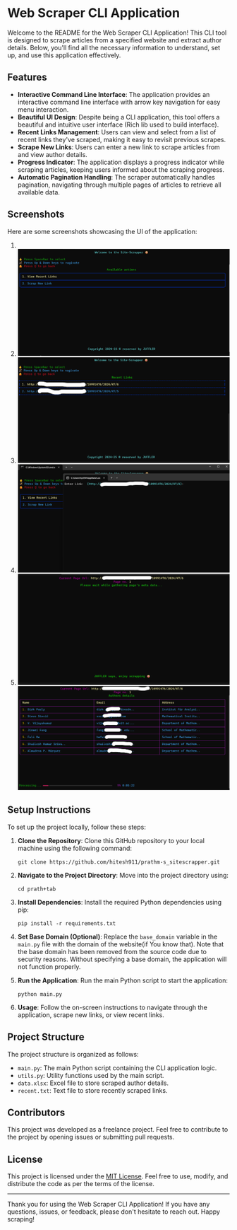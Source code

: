 # Web Scraper CLI Application

Welcome to the README for the Web Scraper CLI Application! This CLI tool is designed to scrape articles from a specified website and extract author details. Below, you'll find all the necessary information to understand, set up, and use this application effectively.

## Features

- **Interactive Command Line Interface**: The application provides an interactive command line interface with arrow key navigation for easy menu interaction.
- **Beautiful UI Design**: Despite being a CLI application, this tool offers a beautiful and intuitive user interface (Rich lib used to build interface).
- **Recent Links Management**: Users can view and select from a list of recent links they've scraped, making it easy to revisit previous scrapes.
- **Scrape New Links**: Users can enter a new link to scrape articles from and view author details.
- **Progress Indicator**: The application displays a progress indicator while scraping articles, keeping users informed about the scraping progress.
- **Automatic Pagination Handling**: The scraper automatically handles pagination, navigating through multiple pages of articles to retrieve all available data.

## Screenshots

Here are some screenshots showcasing the UI of the application:

1.
2.  ![Screenshot 1](first.png)
3. ![Screenshot 2](second.png)
4. ![Screenshot 3](third.png)
5. ![Screenshot 4](fourth.png)
 ![Screenshot 5](fifth.png)

## Setup Instructions

To set up the project locally, follow these steps:

1. **Clone the Repository**: Clone this GitHub repository to your local machine using the following command:
   ```
   git clone https://github.com/hitesh911/prathm-s_sitescrapper.git
   ```

2. **Navigate to the Project Directory**: Move into the project directory using:
   ```
   cd prath+tab
   ```

3. **Install Dependencies**: Install the required Python dependencies using pip:
   ```
   pip install -r requirements.txt
   ```

4. **Set Base Domain (Optional)**: Replace the `base_domain` variable in the `main.py` file with the domain of the website(if You know that). Note that the base domain has been removed from the source code due to security reasons. Without specifying a base domain, the application will not function properly.

5. **Run the Application**: Run the main Python script to start the application:
   ```
   python main.py
   ```

6. **Usage**: Follow the on-screen instructions to navigate through the application, scrape new links, or view recent links.

## Project Structure

The project structure is organized as follows:

- `main.py`: The main Python script containing the CLI application logic.
- `utils.py`: Utility functions used by the main script.
- `data.xlsx`: Excel file to store scraped author details.
- `recent.txt`: Text file to store recently scraped links.

## Contributors

This project was developed as a freelance project. Feel free to contribute to the project by opening issues or submitting pull requests.

## License

This project is licensed under the [MIT License](LICENSE). Feel free to use, modify, and distribute the code as per the terms of the license.

---

Thank you for using the Web Scraper CLI Application! If you have any questions, issues, or feedback, please don't hesitate to reach out. Happy scraping!
